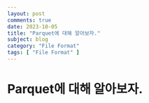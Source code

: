 ```yaml
---
layout: post
comments: true
date: 2023-10-05
title: "Parquet에 대해 알아보자."
subject: blog
category: "File Format"
tags: [ "File Format" ]
---
```

# Parquet에 대해 알아보자.